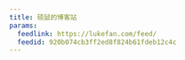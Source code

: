 ```yaml
---
title: 硕鼠的博客站
params:
  feedlink: https://lukefan.com/feed/
  feedid: 920b074cb3ff2ed8f824b61fdeb12c4c
---
```

